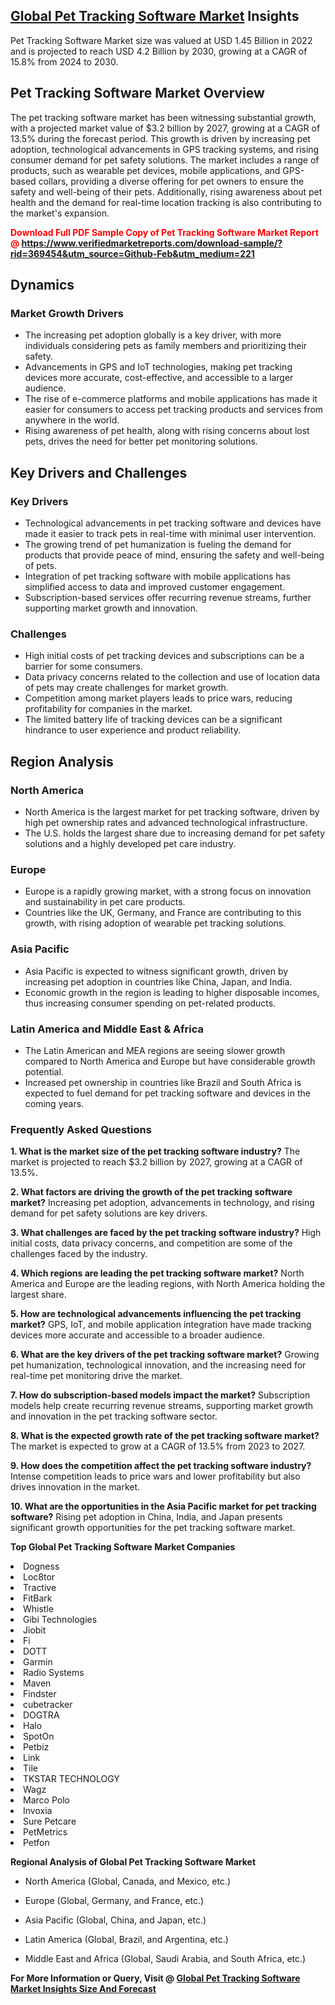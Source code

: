 <h2><a href="https://www.verifiedmarketreports.com/download-sample/?rid=369454&amp;utm_source=Github&amp;utm_medium=221" target="_blank">Global Pet Tracking Software Market</a> Insights</h2><p>Pet Tracking Software Market size was valued at USD 1.45 Billion in 2022 and is projected to reach USD 4.2 Billion by 2030, growing at a CAGR of 15.8% from 2024 to 2030.</p><p> <h2>Pet Tracking Software Market Overview</h2> <p>The pet tracking software market has been witnessing substantial growth, with a projected market value of $3.2 billion by 2027, growing at a CAGR of 13.5% during the forecast period. This growth is driven by increasing pet adoption, technological advancements in GPS tracking systems, and rising consumer demand for pet safety solutions. The market includes a range of products, such as wearable pet devices, mobile applications, and GPS-based collars, providing a diverse offering for pet owners to ensure the safety and well-being of their pets. Additionally, rising awareness about pet health and the demand for real-time location tracking is also contributing to the market's expansion.</p> <p><strong><p><span class=""><span style="color: #ff0000;"><strong>Download Full PDF Sample Copy of Pet Tracking Software Market Report</strong> @ </span><a href="https://www.verifiedmarketreports.com/download-sample/?rid=369454&amp;utm_source=Github-Feb&amp;utm_medium=221" target="_blank">https://www.verifiedmarketreports.com/download-sample/?rid=369454&amp;utm_source=Github-Feb&amp;utm_medium=221</a></span></p></strong></p> <h2>Dynamics</h2> <h3>Market Growth Drivers</h3> <ul> <li>The increasing pet adoption globally is a key driver, with more individuals considering pets as family members and prioritizing their safety.</li> <li>Advancements in GPS and IoT technologies, making pet tracking devices more accurate, cost-effective, and accessible to a larger audience.</li> <li>The rise of e-commerce platforms and mobile applications has made it easier for consumers to access pet tracking products and services from anywhere in the world.</li> <li>Rising awareness of pet health, along with rising concerns about lost pets, drives the need for better pet monitoring solutions.</li> </ul> <h2>Key Drivers and Challenges</h2> <h3>Key Drivers</h3> <ul> <li>Technological advancements in pet tracking software and devices have made it easier to track pets in real-time with minimal user intervention.</li> <li>The growing trend of pet humanization is fueling the demand for products that provide peace of mind, ensuring the safety and well-being of pets.</li> <li>Integration of pet tracking software with mobile applications has simplified access to data and improved customer engagement.</li> <li>Subscription-based services offer recurring revenue streams, further supporting market growth and innovation.</li> </ul> <h3>Challenges</h3> <ul> <li>High initial costs of pet tracking devices and subscriptions can be a barrier for some consumers.</li> <li>Data privacy concerns related to the collection and use of location data of pets may create challenges for market growth.</li> <li>Competition among market players leads to price wars, reducing profitability for companies in the market.</li> <li>The limited battery life of tracking devices can be a significant hindrance to user experience and product reliability.</li> </ul> <h2>Region Analysis</h2> <h3>North America</h3> <ul> <li>North America is the largest market for pet tracking software, driven by high pet ownership rates and advanced technological infrastructure.</li> <li>The U.S. holds the largest share due to increasing demand for pet safety solutions and a highly developed pet care industry.</li> </ul> <h3>Europe</h3> <ul> <li>Europe is a rapidly growing market, with a strong focus on innovation and sustainability in pet care products.</li> <li>Countries like the UK, Germany, and France are contributing to this growth, with rising adoption of wearable pet tracking solutions.</li> </ul> <h3>Asia Pacific</h3> <ul> <li>Asia Pacific is expected to witness significant growth, driven by increasing pet adoption in countries like China, Japan, and India.</li> <li>Economic growth in the region is leading to higher disposable incomes, thus increasing consumer spending on pet-related products.</li> </ul> <h3>Latin America and Middle East & Africa</h3> <ul> <li>The Latin American and MEA regions are seeing slower growth compared to North America and Europe but have considerable growth potential.</li> <li>Increased pet ownership in countries like Brazil and South Africa is expected to fuel demand for pet tracking software and devices in the coming years.</li> </ul> <h3>Frequently Asked Questions</h3> <p><strong>1. What is the market size of the pet tracking software industry?</strong> The market is projected to reach $3.2 billion by 2027, growing at a CAGR of 13.5%.</p> <p><strong>2. What factors are driving the growth of the pet tracking software market?</strong> Increasing pet adoption, advancements in technology, and rising demand for pet safety solutions are key drivers.</p> <p><strong>3. What challenges are faced by the pet tracking software industry?</strong> High initial costs, data privacy concerns, and competition are some of the challenges faced by the industry.</p> <p><strong>4. Which regions are leading the pet tracking software market?</strong> North America and Europe are the leading regions, with North America holding the largest share.</p> <p><strong>5. How are technological advancements influencing the pet tracking market?</strong> GPS, IoT, and mobile application integration have made tracking devices more accurate and accessible to a broader audience.</p> <p><strong>6. What are the key drivers of the pet tracking software market?</strong> Growing pet humanization, technological innovation, and the increasing need for real-time pet monitoring drive the market.</p> <p><strong>7. How do subscription-based models impact the market?</strong> Subscription models help create recurring revenue streams, supporting market growth and innovation in the pet tracking software sector.</p> <p><strong>8. What is the expected growth rate of the pet tracking software market?</strong> The market is expected to grow at a CAGR of 13.5% from 2023 to 2027.</p> <p><strong>9. How does the competition affect the pet tracking software industry?</strong> Intense competition leads to price wars and lower profitability but also drives innovation in the market.</p> <p><strong>10. What are the opportunities in the Asia Pacific market for pet tracking software?</strong> Rising pet adoption in China, India, and Japan presents significant growth opportunities for the pet tracking software market.</p> </p><p><strong>Top Global Pet Tracking Software Market Companies</strong></p><div data-test-id=""><p><li>Dogness</li><li> Loc8tor</li><li> Tractive</li><li> FitBark</li><li> Whistle</li><li> Gibi Technologies</li><li> Jiobit</li><li> Fi</li><li> DOTT</li><li> Garmin</li><li> Radio Systems</li><li> Maven</li><li> Findster</li><li> cubetracker</li><li> DOGTRA</li><li> Halo</li><li> SpotOn</li><li> Petbiz</li><li> Link</li><li> Tile</li><li> TKSTAR TECHNOLOGY</li><li> Wagz</li><li> Marco Polo</li><li> Invoxia</li><li> Sure Petcare</li><li> PetMetrics</li><li> Petfon</li></p><div><strong>Regional Analysis of&nbsp;Global Pet Tracking Software Market</strong></div><ul><li dir="ltr"><p dir="ltr">North America&nbsp;(Global, Canada, and Mexico, etc.)</p></li><li dir="ltr"><p dir="ltr">Europe (Global, Germany, and France, etc.)</p></li><li dir="ltr"><p dir="ltr">Asia Pacific&nbsp;(Global, China, and Japan, etc.)</p></li><li dir="ltr"><p dir="ltr">Latin America&nbsp;(Global, Brazil, and Argentina, etc.)</p></li><li dir="ltr">Middle East and Africa&nbsp;(Global, Saudi Arabia, and South Africa, etc.)</li></ul><p><strong>For More Information or Query, Visit @&nbsp;</strong><strong><a href="https://www.verifiedmarketreports.com/product/pet-tracking-software-market/?utm_source=Github&amp;utm_medium=221" target="_blank">Global Pet Tracking Software Market Insights Size And Forecast</a></strong></p></div>
